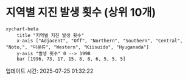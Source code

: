 # 지역별 지진 발생 횟수 (상위 10개)

```mermaid
xychart-beta
    title "지역별 지진 발생 횟수"
    x-axis ["Adjacent", "Off", "Northern", "Southern", "Central", "Noto,", "미분류", "Western", "Kiisuido", "Hyuganada"]
    y-axis "발생 횟수" 0 --> 1998
    bar [1996, 73, 17, 15, 8, 8, 6, 5, 5, 5]
```

업데이트 시간: 2025-07-25 01:32:22
